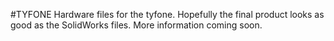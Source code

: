 #TYFONE
Hardware files for the tyfone. Hopefully the final product looks as good as the SolidWorks files. More information coming soon.
